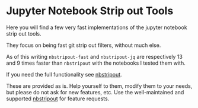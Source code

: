 # Jupyter Notebook Strip out Tools 

Here you will find a few very fast implementations of the jupyter notebook strip out tools. 

They focus on being fast git strip out filters, without much else.

As of this writing `nbstripout-fast` and `nbstripout-jq` are respectively 13 and 9 times faster than `nbstripout` with the notebooks I tested them with. 

If you need the full functionality see [nbstripout](https://github.com/kynan/nbstripout).

These are provided as is. Help yourself to them, modify them to your needs, but please do not ask for new features, etc. Use the well-maintained and supported [nbstripout](https://github.com/kynan/nbstripout) for feature requests.
